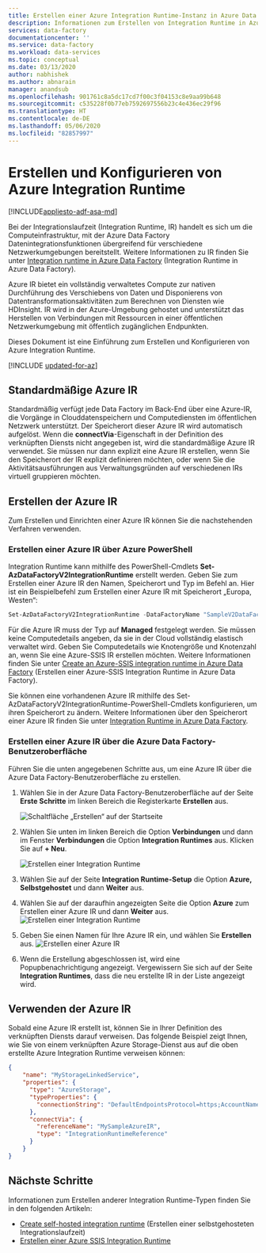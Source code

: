 ```yaml
---
title: Erstellen einer Azure Integration Runtime-Instanz in Azure Data Factory
description: Informationen zum Erstellen von Integration Runtime in Azure Data Factory, die zum Kopieren von Daten und Verteilen von Transformationsaktivitäten verwendet wird.
services: data-factory
documentationcenter: ''
ms.service: data-factory
ms.workload: data-services
ms.topic: conceptual
ms.date: 03/13/2020
author: nabhishek
ms.author: abnarain
manager: anandsub
ms.openlocfilehash: 901761c8a5dc17cd7f00c3f04153c8e9aa99b648
ms.sourcegitcommit: c535228f0b77eb7592697556b23c4e436ec29f96
ms.translationtype: HT
ms.contentlocale: de-DE
ms.lasthandoff: 05/06/2020
ms.locfileid: "82857997"
---
```

# <a name="how-to-create-and-configure-azure-integration-runtime"></a>Erstellen und Konfigurieren von Azure Integration Runtime
[!INCLUDE[appliesto-adf-asa-md](includes/appliesto-adf-asa-md.md)]

Bei der Integrationslaufzeit (Integration Runtime, IR) handelt es sich um die Computeinfrastruktur, mit der Azure Data Factory Datenintegrationsfunktionen übergreifend für verschiedene Netzwerkumgebungen bereitstellt. Weitere Informationen zu IR finden Sie unter [Integration runtime in Azure Data Factory](concepts-integration-runtime.md) (Integration Runtime in Azure Data Factory).

Azure IR bietet ein vollständig verwaltetes Compute zur nativen Durchführung des Verschiebens von Daten und Disponierens von Datentransformationsaktivitäten zum Berechnen von Diensten wie HDInsight. IR wird in der Azure-Umgebung gehostet und unterstützt das Herstellen von Verbindungen mit Ressourcen in einer öffentlichen Netzwerkumgebung mit öffentlich zugänglichen Endpunkten.

Dieses Dokument ist eine Einführung zum Erstellen und Konfigurieren von Azure Integration Runtime. 

[!INCLUDE [updated-for-az](../../includes/updated-for-az.md)]

## <a name="default-azure-ir"></a>Standardmäßige Azure IR
Standardmäßig verfügt jede Data Factory im Back-End über eine Azure-IR, die Vorgänge in Clouddatenspeichern und Computediensten im öffentlichen Netzwerk unterstützt. Der Speicherort dieser Azure IR wird automatisch aufgelöst. Wenn die **connectVia**-Eigenschaft in der Definition des verknüpften Diensts nicht angegeben ist, wird die standardmäßige Azure IR verwendet. Sie müssen nur dann explizit eine Azure IR erstellen, wenn Sie den Speicherort der IR explizit definieren möchten, oder wenn Sie die Aktivitätsausführungen aus Verwaltungsgründen auf verschiedenen IRs virtuell gruppieren möchten. 

## <a name="create-azure-ir"></a>Erstellen der Azure IR

Zum Erstellen und Einrichten einer Azure IR können Sie die nachstehenden Verfahren verwenden.

### <a name="create-an-azure-ir-via-azure-powershell"></a>Erstellen einer Azure IR über Azure PowerShell
Integration Runtime kann mithilfe des PowerShell-Cmdlets **Set-AzDataFactoryV2IntegrationRuntime** erstellt werden. Geben Sie zum Erstellen einer Azure IR den Namen, Speicherort und Typ im Befehl an. Hier ist ein Beispielbefehl zum Erstellen einer Azure IR mit Speicherort „Europa, Westen“:

```powershell
Set-AzDataFactoryV2IntegrationRuntime -DataFactoryName "SampleV2DataFactory1" -Name "MySampleAzureIR" -ResourceGroupName "ADFV2SampleRG" -Type Managed -Location "West Europe"
```  
Für die Azure IR muss der Typ auf **Managed** festgelegt werden. Sie müssen keine Computedetails angeben, da sie in der Cloud vollständig elastisch verwaltet wird. Geben Sie Computedetails wie Knotengröße und Knotenzahl an, wenn Sie eine Azure-SSIS IR erstellen möchten. Weitere Informationen finden Sie unter [Create an Azure-SSIS integration runtime in Azure Data Factory](create-azure-ssis-integration-runtime.md) (Erstellen einer Azure-SSIS Integration Runtime in Azure Data Factory).

Sie können eine vorhandenen Azure IR mithilfe des Set-AzDataFactoryV2IntegrationRuntime-PowerShell-Cmdlets konfigurieren, um ihren Speicherort zu ändern. Weitere Informationen über den Speicherort einer Azure IR finden Sie unter [Integration Runtime in Azure Data Factory](concepts-integration-runtime.md).

### <a name="create-an-azure-ir-via-azure-data-factory-ui"></a>Erstellen einer Azure IR über die Azure Data Factory-Benutzeroberfläche
Führen Sie die unten angegebenen Schritte aus, um eine Azure IR über die Azure Data Factory-Benutzeroberfläche zu erstellen.

1. Wählen Sie in der Azure Data Factory-Benutzeroberfläche auf der Seite **Erste Schritte** im linken Bereich die Registerkarte **Erstellen** aus.

   ![Schaltfläche „Erstellen“ auf der Startseite](media/doc-common-process/get-started-page-author-button.png)

1. Wählen Sie unten im linken Bereich die Option **Verbindungen** und dann im Fenster **Verbindungen** die Option **Integration Runtimes** aus. Klicken Sie auf **+ Neu**.

   ![Erstellen einer Integration Runtime](media/create-azure-integration-runtime/new-integration-runtime.png)

1. Wählen Sie auf der Seite **Integration Runtime-Setup** die Option **Azure, Selbstgehostet** und dann **Weiter** aus. 

1. Wählen Sie auf der daraufhin angezeigten Seite die Option **Azure** zum Erstellen einer Azure IR und dann **Weiter** aus.
   ![Erstellen einer Integration Runtime](media/create-azure-integration-runtime/new-azure-integration-runtime.png)

1. Geben Sie einen Namen für Ihre Azure IR ein, und wählen Sie **Erstellen** aus.
   ![Erstellen einer Azure IR](media/create-azure-integration-runtime/create-azure-integration-runtime.png)

1. Wenn die Erstellung abgeschlossen ist, wird eine Popupbenachrichtigung angezeigt. Vergewissern Sie sich auf der Seite **Integration Runtimes**, dass die neu erstellte IR in der Liste angezeigt wird.

## <a name="use-azure-ir"></a>Verwenden der Azure IR

Sobald eine Azure IR erstellt ist, können Sie in Ihrer Definition des verknüpften Diensts darauf verweisen. Das folgende Beispiel zeigt Ihnen, wie Sie von einem verknüpften Azure Storage-Dienst aus auf die oben erstellte Azure Integration Runtime verweisen können:

```json
{
    "name": "MyStorageLinkedService",
    "properties": {
      "type": "AzureStorage",
      "typeProperties": {
        "connectionString": "DefaultEndpointsProtocol=https;AccountName=myaccountname;AccountKey=..."
      },
      "connectVia": {
        "referenceName": "MySampleAzureIR",
        "type": "IntegrationRuntimeReference"
      }   
    }
}

```

## <a name="next-steps"></a>Nächste Schritte
Informationen zum Erstellen anderer Integration Runtime-Typen finden Sie in den folgenden Artikeln:

- [Create self-hosted integration runtime](create-self-hosted-integration-runtime.md) (Erstellen einer selbstgehosteten Integrationslaufzeit)
- [Erstellen einer Azure SSIS Integration Runtime](create-azure-ssis-integration-runtime.md)
 
